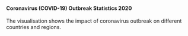 #### Coronavirus (COVID-19) Outbreak Statistics 2020

The visualisation shows the impact of coronavirus outbreak on different countries and regions.